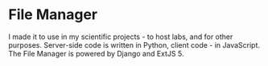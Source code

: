 File Manager
===========
I made it to use in my scientific projects - to host labs, and for other purposes. Server-side code is written in Python,
client code - in JavaScript. The File Manager is powered by Django and ExtJS 5. 
